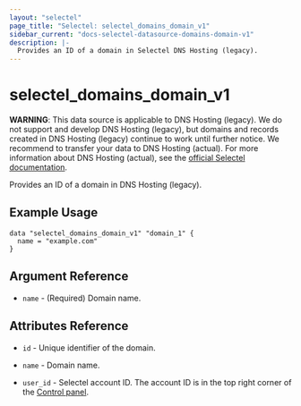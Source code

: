 ```yaml
---
layout: "selectel"
page_title: "Selectel: selectel_domains_domain_v1"
sidebar_current: "docs-selectel-datasource-domains-domain-v1"
description: |-
  Provides an ID of a domain in Selectel DNS Hosting (legacy).
---
```


# selectel\_domains\_domain_v1

**WARNING**: This data source is applicable to DNS Hosting (legacy). We do not support and develop DNS Hosting (legacy), but domains and records created in DNS Hosting (legacy) continue to work until further notice. We recommend to transfer your data to DNS Hosting (actual). For more information about DNS Hosting (actual), see the [official Selectel documentation](https://docs.selectel.ru/en/networks-services/dns/about-dns/).

Provides an ID of a domain in DNS Hosting (legacy).

## Example Usage

```hcl
data "selectel_domains_domain_v1" "domain_1" {
  name = "example.com"
}
```

## Argument Reference

* `name` - (Required) Domain name.

## Attributes Reference

* `id` - Unique identifier of the domain.
  
* `name` - Domain name.

* `user_id` - Selectel account ID. The account ID is in the top right corner of the [Control panel](https://my.selectel.ru/).
